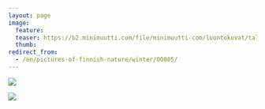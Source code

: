 ```yaml
---
layout: page
image:
  feature:
  teaser: https://b2.minimuutti.com/file/minimuutti-com/luontokuvat/talvi/IMG10241-245px.jpg
  thumb:
redirect_from:
  - /en/pictures-of-finnish-nature/winter/00005/
---
```


![](https://b2.minimuutti.com/file/minimuutti-com/luontokuvat/talvi/IMG10241-800px.jpg)

![](https://b2.minimuutti.com/file/minimuutti-com/luontokuvat/talvi/IMG10243-800px.jpg)
